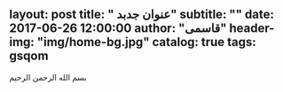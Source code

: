 
layout:     post
title:      " عنوان جدبد"
subtitle:   ""
date:       2017-06-26 12:00:00
author:     "قاسمی"
header-img: "img/home-bg.jpg"
catalog: true
tags:
 gsqom
---
بسم الله الرحمن الرحیم
